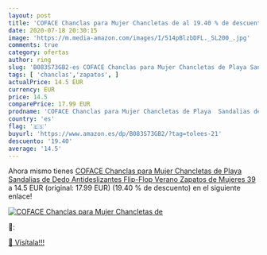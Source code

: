 ```yaml
---
layout: post
title: 'COFACE Chanclas para Mujer Chancletas de al 19.40 % de descuento'
date: 2020-07-18 20:30:15
image: 'https://m.media-amazon.com/images/I/514pBlzbDFL._SL200_.jpg'
comments: true
category: ofertas
author: ring
slug: 'B083S73GB2-es COFACE Chanclas para Mujer Chancletas de Playa Sandalias...'
tags: [ 'chanclas','zapatos', ]
actualPrice: 14.5 EUR
currency: EUR
price: 14.5
comparePrice: 17.99 EUR
prodname: 'COFACE Chanclas para Mujer Chancletas de Playa  Sandalias de Dedo  Antideslizantes Flip-Flop Verano Zapatos de Mujeres 39'
country: 'es'
flag: '🇪🇸'
buyurl: 'https://www.amazon.es/dp/B083S73GB2/?tag=tolees-21'
descuento: '19.40'
average: '14.5'
---
```


Ahora mismo tienes [COFACE Chanclas para Mujer Chancletas de Playa  Sandalias de Dedo  Antideslizantes Flip-Flop Verano Zapatos de Mujeres 39](https://www.amazon.es/dp/B083S73GB2/?tag=tolees-21) a 14.5 EUR (original: 17.99 EUR) (19.40 %  de descuento) en el siguiente enlace!

[![COFACE Chanclas para Mujer Chancletas de](https://m.media-amazon.com/images/I/514pBlzbDFL._SL200_.jpg)](https://www.amazon.es/dp/B083S73GB2/?tag=tolees-21)

🔎:


[🛒 Visítala!!!](https://www.amazon.es/dp/B083S73GB2/?tag=tolees-21)
